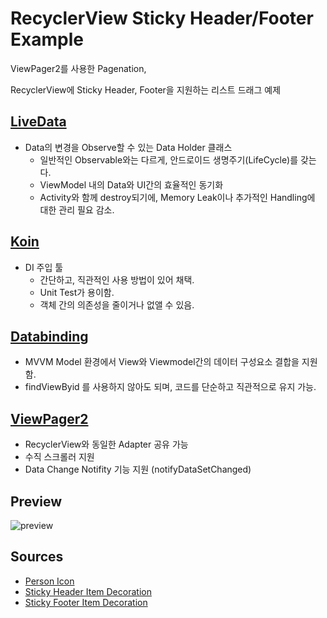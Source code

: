 # RecyclerView Sticky Header/Footer Example



ViewPager2를 사용한 Pagenation,

RecyclerView에 Sticky Header, Footer을 지원하는 리스트 드래그 예제





## [LiveData](https://developer.android.com/topic/libraries/architecture/livedata?hl=ko)

- Data의 변경을 Observe할 수 있는 Data Holder 클래스
  - 일반적인 Observable와는 다르게, 안드로이드 생명주기(LifeCycle)를 갖는다.
  - ViewModel 내의 Data와 UI간의 효율적인 동기화
  - Activity와 함께 destroy되기에, Memory Leak이나 추가적인 Handling에 대한 관리 필요 감소.





## [Koin](https://insert-koin.io/)

- DI 주입 툴
  - 간단하고, 직관적인 사용 방법이 있어 채택.
  - Unit Test가 용이함.
  - 객체 간의 의존성을 줄이거나 없앨 수 있음.






## [Databinding](https://developer.android.com/topic/libraries/data-binding?hl=ko)

- MVVM Model 환경에서 View와 Viewmodel간의 데이터 구성요소 결합을 지원함.
- findViewByid 를 사용하지 않아도 되며, 코드를 단순하고 직관적으로 유지 가능.





## [ViewPager2](https://developer.android.com/jetpack/androidx/releases/viewpager2?hl=ko) 

- RecyclerView와 동일한 Adapter 공유 가능
- 수직 스크롤러 지원
- Data Change Notifity 기능 지원 (notifyDataSetChanged)





## Preview

![preview](https://github.com/danggai/Recyclerview_Sticky_HeaderFooter_Example/blob/master/preview.gif)



## Sources

- [Person Icon](https://icons8.com/icons/set/person)
- [Sticky Header Item Decoration](https://github.com/zendesk/zopim-sticky-headers-recyclerview/blob/master/sample/src/main/java/com/timehop/stickyheadersrecyclerview/sample/DividerDecoration.java)
- [Sticky Footer Item Decoration](https://stackoverflow.com/questions/33890709/how-implement-sticky-footer-in-recyclerview)
